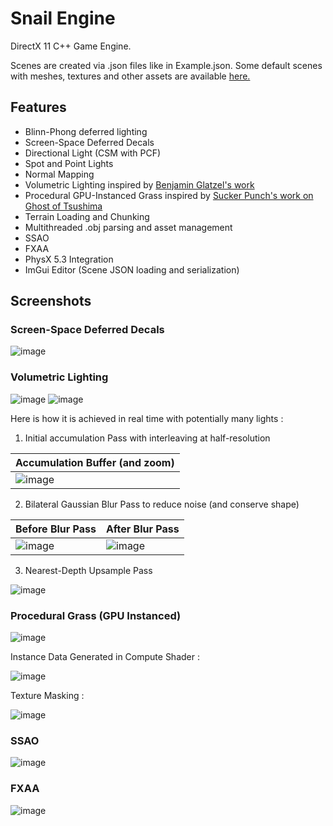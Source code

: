 # Snail Engine

DirectX 11 C++ Game Engine. 

Scenes are created via .json files like in Example.json.
Some default scenes with meshes, textures and other assets are available [here.](https://drive.google.com/file/d/10jespw39jNmwH45xIiqIbtw1k69LX8vv/view?usp=sharing)

## Features
- Blinn-Phong deferred lighting
- Screen-Space Deferred Decals
- Directional Light (CSM with PCF)
- Spot and Point Lights
- Normal Mapping
- Volumetric Lighting inspired by [Benjamin Glatzel's work](https://www.slideshare.net/BenjaminGlatzel/volumetric-lighting-for-many-lights-in-lords-of-the-fallen)
- Procedural GPU-Instanced Grass inspired by [Sucker Punch's work on Ghost of Tsushima](https://www.gdcvault.com/play/1027214/Advanced-Graphics-Summit-Procedural-Grass)
- Terrain Loading and Chunking
- Multithreaded .obj parsing and asset management
- SSAO
- FXAA
- PhysX 5.3 Integration
- ImGui Editor (Scene JSON loading and serialization)

## Screenshots

### Screen-Space Deferred Decals

![image](https://github.com/Narvin-Chana/SnailEngine/assets/36044215/d3105520-d400-4d94-977a-da714201567e)

### Volumetric Lighting

![image](https://github.com/Narvin-Chana/SnailEngine/assets/36044215/184b7e79-053d-4590-be37-cf15bda1e9bb)
![image](https://github.com/Narvin-Chana/SnailEngine/assets/36044215/d71fcff9-30f2-4afd-8837-fba12f9cc9bb)

Here is how it is achieved in real time with potentially many lights :

1) Initial accumulation Pass with interleaving at half-resolution

| Accumulation Buffer (and zoom) |
|---| 
| ![image](https://github.com/Narvin-Chana/SnailEngine/assets/36044215/68dfee1c-11e5-4250-8dd9-2156c5962612) |

2) Bilateral Gaussian Blur Pass to reduce noise (and conserve shape)

| Before Blur Pass | After Blur Pass |
|---|---|
| ![image](https://github.com/Narvin-Chana/SnailEngine/assets/36044215/c19dce0d-7367-46c1-8c79-4bc03aa4bd58) | ![image](https://github.com/Narvin-Chana/SnailEngine/assets/36044215/1bec98de-21f7-40e5-9f7f-cffe05205344) |

3) Nearest-Depth Upsample Pass

![image](https://github.com/Narvin-Chana/SnailEngine/assets/36044215/83e97a9c-dfca-4c8e-8923-6fa0b57f103c)

### Procedural Grass (GPU Instanced)

![image](https://github.com/Narvin-Chana/SnailEngine/assets/36044215/778fd42a-e136-492b-b912-48785c0e2fe8)

Instance Data Generated in Compute Shader :

![image](https://github.com/Narvin-Chana/SnailEngine/assets/36044215/06225ff9-4bca-45b3-9240-fad10350cbd9)

Texture Masking :

![image](https://github.com/Narvin-Chana/SnailEngine/assets/36044215/b91b66f8-8fb2-4be5-9928-3b5e33324a40)

### SSAO

![image](https://github.com/Narvin-Chana/SnailEngine/assets/36044215/0c55abc7-e2bb-459b-9084-b1b1790710f8)

### FXAA

![image](https://github.com/Narvin-Chana/SnailEngine/assets/36044215/b43c9de0-375c-45da-9c74-f390910988a0)
